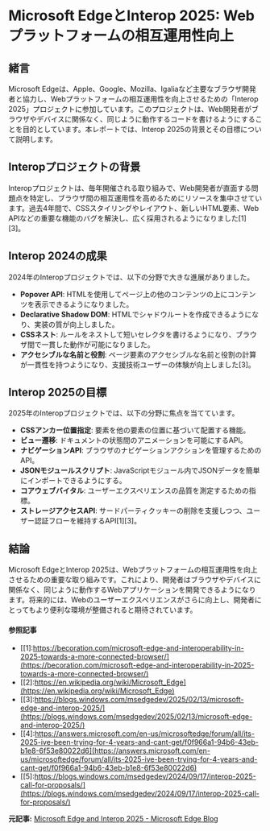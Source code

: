 # Microsoft EdgeとInterop 2025: Webプラットフォームの相互運用性向上

## 緒言

Microsoft Edgeは、Apple、Google、Mozilla、Igaliaなど主要なブラウザ開発者と協力し、Webプラットフォームの相互運用性を向上させるための「Interop 2025」プロジェクトに参加しています。このプロジェクトは、Web開発者がブラウザやデバイスに関係なく、同じように動作するコードを書けるようにすることを目的としています。本レポートでは、Interop 2025の背景とその目標について説明します。

## Interopプロジェクトの背景

Interopプロジェクトは、毎年開催される取り組みで、Web開発者が直面する問題点を特定し、ブラウザ間の相互運用性を高めるためにリソースを集中させています。過去4年間で、CSSスタイリングやレイアウト、新しいHTML要素、Web APIなどの重要な機能のバグを解決し、広く採用されるようになりました[1][3]。

## Interop 2024の成果

2024年のInteropプロジェクトでは、以下の分野で大きな進展がありました。

- **Popover API**: HTMLを使用してページ上の他のコンテンツの上にコンテンツを表示できるようになりました。
- **Declarative Shadow DOM**: HTMLでシャドウルートを作成できるようになり、実装の質が向上しました。
- **CSSネスト**: ルールをネストして短いセレクタを書けるようになり、ブラウザ間で一貫した動作が可能になりました。
- **アクセシブルな名前と役割**: ページ要素のアクセシブルな名前と役割の計算が一貫性を持つようになり、支援技術ユーザーの体験が向上しました[3]。

## Interop 2025の目標

2025年のInteropプロジェクトでは、以下の分野に焦点を当てています。

- **CSSアンカー位置指定**: 要素を他の要素の位置に基づいて配置する機能。
- **ビュー遷移**: ドキュメントの状態間のアニメーションを可能にするAPI。
- **ナビゲーションAPI**: ブラウザのナビゲーションアクションを管理するためのAPI。
- **JSONモジュールスクリプト**: JavaScriptモジュール内でJSONデータを簡単にインポートできるようにする。
- **コアウェブバイタル**: ユーザーエクスペリエンスの品質を測定するための指標。
- **ストレージアクセスAPI**: サードパーティクッキーの削除を支援しつつ、ユーザー認証フローを維持するAPI[1][3]。

## 結論

Microsoft EdgeとInterop 2025は、Webプラットフォームの相互運用性を向上させるための重要な取り組みです。これにより、開発者はブラウザやデバイスに関係なく、同じように動作するWebアプリケーションを開発できるようになります。将来的には、Webのユーザーエクスペリエンスがさらに向上し、開発者にとってもより便利な環境が整備されると期待されています。

#### 参照記事
- [[1]:https://becoration.com/microsoft-edge-and-interoperability-in-2025-towards-a-more-connected-browser/](https://becoration.com/microsoft-edge-and-interoperability-in-2025-towards-a-more-connected-browser/)
- [[2]:https://en.wikipedia.org/wiki/Microsoft_Edge](https://en.wikipedia.org/wiki/Microsoft_Edge)
- [[3]:https://blogs.windows.com/msedgedev/2025/02/13/microsoft-edge-and-interop-2025/](https://blogs.windows.com/msedgedev/2025/02/13/microsoft-edge-and-interop-2025/)
- [[4]:https://answers.microsoft.com/en-us/microsoftedge/forum/all/its-2025-ive-been-trying-for-4-years-and-cant-get/f0f966a1-94b6-43eb-b1e8-6f53e80022d6](https://answers.microsoft.com/en-us/microsoftedge/forum/all/its-2025-ive-been-trying-for-4-years-and-cant-get/f0f966a1-94b6-43eb-b1e8-6f53e80022d6)
- [[5]:https://blogs.windows.com/msedgedev/2024/09/17/interop-2025-call-for-proposals/](https://blogs.windows.com/msedgedev/2024/09/17/interop-2025-call-for-proposals/)


**元記事:** [Microsoft Edge and Interop 2025 - Microsoft Edge Blog](https://blogs.windows.com/msedgedev/2025/02/13/microsoft-edge-and-interop-2025/)
